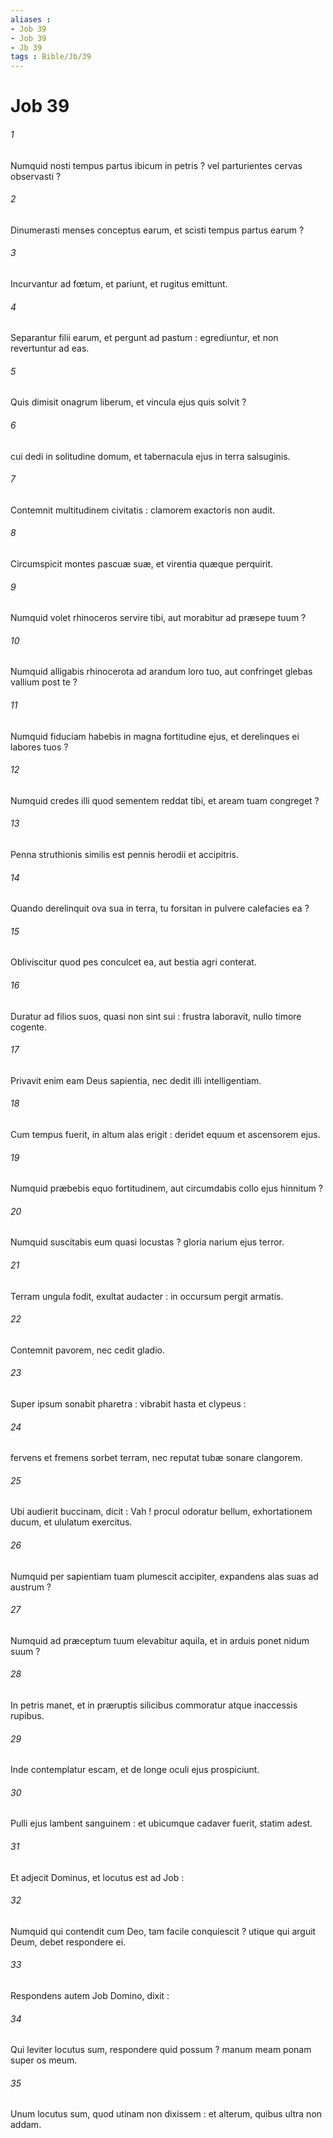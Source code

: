 ```yaml
---
aliases : 
- Job 39
- Job 39
- Jb 39
tags : Bible/Jb/39
---
```


# Job 39

###### 1
Numquid nosti tempus partus ibicum in petris ? vel parturientes cervas observasti ?
###### 2
Dinumerasti menses conceptus earum, et scisti tempus partus earum ?
###### 3
Incurvantur ad fœtum, et pariunt, et rugitus emittunt.
###### 4
Separantur filii earum, et pergunt ad pastum : egrediuntur, et non revertuntur ad eas.
###### 5
Quis dimisit onagrum liberum, et vincula ejus quis solvit ?
###### 6
cui dedi in solitudine domum, et tabernacula ejus in terra salsuginis.
###### 7
Contemnit multitudinem civitatis : clamorem exactoris non audit.
###### 8
Circumspicit montes pascuæ suæ, et virentia quæque perquirit.
###### 9
Numquid volet rhinoceros servire tibi, aut morabitur ad præsepe tuum ?
###### 10
Numquid alligabis rhinocerota ad arandum loro tuo, aut confringet glebas vallium post te ?
###### 11
Numquid fiduciam habebis in magna fortitudine ejus, et derelinques ei labores tuos ?
###### 12
Numquid credes illi quod sementem reddat tibi, et aream tuam congreget ?
###### 13
Penna struthionis similis est pennis herodii et accipitris.
###### 14
Quando derelinquit ova sua in terra, tu forsitan in pulvere calefacies ea ?
###### 15
Obliviscitur quod pes conculcet ea, aut bestia agri conterat.
###### 16
Duratur ad filios suos, quasi non sint sui : frustra laboravit, nullo timore cogente.
###### 17
Privavit enim eam Deus sapientia, nec dedit illi intelligentiam.
###### 18
Cum tempus fuerit, in altum alas erigit : deridet equum et ascensorem ejus.
###### 19
Numquid præbebis equo fortitudinem, aut circumdabis collo ejus hinnitum ?
###### 20
Numquid suscitabis eum quasi locustas ? gloria narium ejus terror.
###### 21
Terram ungula fodit, exultat audacter : in occursum pergit armatis.
###### 22
Contemnit pavorem, nec cedit gladio.
###### 23
Super ipsum sonabit pharetra : vibrabit hasta et clypeus :
###### 24
fervens et fremens sorbet terram, nec reputat tubæ sonare clangorem.
###### 25
Ubi audierit buccinam, dicit : Vah ! procul odoratur bellum, exhortationem ducum, et ululatum exercitus.
###### 26
Numquid per sapientiam tuam plumescit accipiter, expandens alas suas ad austrum ?
###### 27
Numquid ad præceptum tuum elevabitur aquila, et in arduis ponet nidum suum ?
###### 28
In petris manet, et in præruptis silicibus commoratur atque inaccessis rupibus.
###### 29
Inde contemplatur escam, et de longe oculi ejus prospiciunt.
###### 30
Pulli ejus lambent sanguinem : et ubicumque cadaver fuerit, statim adest.
###### 31
Et adjecit Dominus, et locutus est ad Job :
###### 32
Numquid qui contendit cum Deo, tam facile conquiescit ? utique qui arguit Deum, debet respondere ei.
###### 33
Respondens autem Job Domino, dixit :
###### 34
Qui leviter locutus sum, respondere quid possum ? manum meam ponam super os meum.
###### 35
Unum locutus sum, quod utinam non dixissem : et alterum, quibus ultra non addam.
